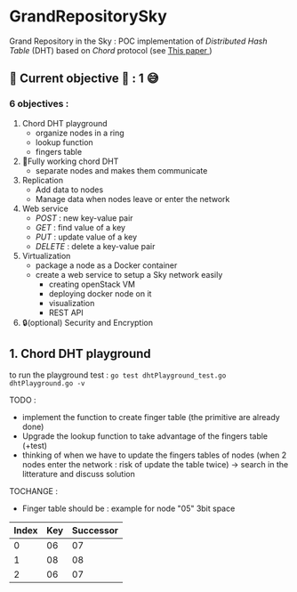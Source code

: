 GrandRepositorySky
==================

Grand Repository in the Sky : POC implementation of _Distributed Hash Table_ (DHT) based on _Chord_ protocol (see [This paper ](http://pdos.csail.mit.edu/papers/chord:sigcomm01/chord_sigcomm.pdf))

:construction: Current objective :construction: : **1** :sweat_smile:
---------------------

### 6 objectives : 
1. Chord DHT playground 
	- organize nodes in a ring
	- lookup function
	- fingers table
2. :wrench:Fully working chord DHT
	- separate nodes and makes them communicate
3. Replication
	- Add data to nodes
	- Manage data when nodes leave or enter the network
4. Web service
	- _POST_ : new key-value pair
	- _GET_ : find value of a key
	- _PUT_ : update value of a key
	- _DELETE_ : delete a key-value pair
5. Virtualization 
	- package a node as a Docker container
	- create a web service to setup a Sky network easily
		- creating openStack VM
		- deploying docker node on it
		- visualization
		- REST API
6. :lock:(optional) Security and Encryption



## 1. Chord DHT playground 

to run the playground test : 
`go test dhtPlayground_test.go dhtPlayground.go -v`

TODO : 
- implement the function to create finger table (the primitive are already done)
- Upgrade the lookup function to take advantage of the fingers table (+test)
- thinking of when we have to update the fingers tables of nodes (when 2 nodes enter the network : risk of update the table twice) -> search in the litterature and discuss solution

TOCHANGE : 
- Finger table should be :
example for node "05" 3bit space

| Index | Key | Successor | 
| ----- | --- | --------- |
|     0 |  06 |        07 | 
|     1 |  08 |        08 | 
|     2 |  06 |        07 | 

